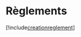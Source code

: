 # Règlements

[!include[creationreglement](reglements.creationreglement.autogen.md)]

































































